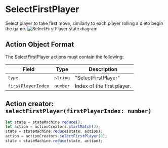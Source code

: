

# SelectFirstPlayer
Select player to take first move, similarly to each player rolling a dieto begin the game.
![SelectFirstPlayer state diagram](../docs/actions/selectfirstplayer.svg)
  

## Action Object Format
The SelectFirstPlayer actions must contain the following:

Field        | Type       | Description
------------ | ---------- | -----------
`type`     | `string` | "SelectFirstPlayer"
`firstPlayerIndex` | `number` | Index of the first player.


## Action creator: `selectFirstPlayer(firstPlayerIndex: number)`

```javascript
let state = stateMachine.reduce();
let action = actionCreators.startMatch(3);
state = stateMachine.reduce(state, action);
action = actionCreators.selectFirstPlayer(0);
state = stateMachine.reduce(state, action);
```
  
  
  